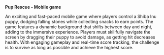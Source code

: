 **Pup Rescue - Mobile game**

An exciting and fast-paced mobile game where players control a Shiba Inu puppy, dodging falling stones while collecting snacks to earn points. The game features a dynamic background that shifts between day and night, adding to the immersive experience. Players must skillfully navigate the screen by dragging their puppy to avoid damage, as getting hit decreases health. With engaging gameplay and real-time score tracking, the challenge is to survive as long as possible and achieve the highest score.

